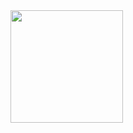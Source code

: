<a href="https://heroku.com/deploy?template=https://github.com/jmesfo0/music-nodejs-discord/tree/main">
    <img src="https://www.herokucdn.com/deploy/button.svg" width="180">
  </a>
 
